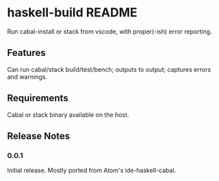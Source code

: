 # haskell-build README

Run cabal-install or stack from vscode, with proper(-ish) error reporting.

## Features

Can run cabal/stack build/test/bench; outputs to output; captures errors and warnings.

## Requirements

Cabal or stack binary available on the host.

## Release Notes

### 0.0.1

Initial release. Mostly ported from Atom's ide-haskell-cabal.
